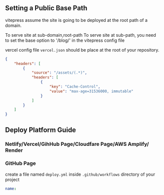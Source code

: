 

## Setting a Public Base Path

vitepress assume the site is going to be deployed at the root path of a domain. 

To serve site at sub-domain,root-path
To serve site at sub-path, you need to set the base option to '/blog/' in the vitepress config file




vercel config file `vercel.json` should be place at the root of your repository.
```json
{
    "headers": [
        {
            "source": "/assets/(.*)",
            "headers": [
                {
                    "key": "Cache-Control",
                    "value": "max-age=31536000, immutable"
                }
            ] 
        }
    ]
}
```

## Deploy Platform Guide

### Netlify/Vercel/GihHub Page/Cloudfare Page/AWS Amplify/ Render


### GitHub Page

create a file named `deploy.yml` inside `.github/workflows` directory of your project


```yml
name: 
```

